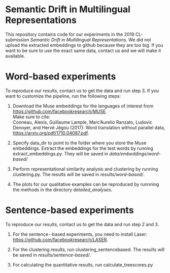 # Semantic Drift in Multilingual Representations
This repository contains code for our experiments in the 2019 CL-submission *Semantic Drift in Multilingual Representations*. We did not upload the extracted embeddings to github because they are too big. If you want to be sure to use the exact same data, contact us and we will make it available.   

# Word-based experiments 
To reproduce our results, contact us to get the data and run step 3. If you want to customize the pipeline, run the following steps:
1) Download the Muse embeddings for the languages of interest from https://github.com/facebookresearch/MUSE. <br> Make sure to cite: <br> 
Conneau, Alexis, Guillaume Lample, Marc’Aurelio Ranzato, Ludovic Denoyer, and Hervé Jégou (2017): Word translation
without parallel data, https://arxiv.org/pdf/1710.04087.pdf. 

2) Specify data_dir to point to the folder where you store the Muse embeddings. Extract the embeddings for the test words by running extract_embeddings.py. They will be saved in *data/embeddings/word-based/*

3) Perform representational similarity analysis and clustering by running clustering.py. The results will be saved in *results/word-based/*. 

4) The plots for our qualitative examples can be reproduced by runnning the methods in the directory *detailed_analyses*.

# Sentence-based experiments
To reproduce our results, contact us to get the data and run step 2 and 3.

1) For the sentence--based experiments, you need to install Laser: https://github.com/facebookresearch/LASER. 

2) For the clustering results, run clustering_sentencebased. The results will be saved in *results/sentence-based/*.

3) For calculating the quantitative results, run calculate_treescores.py

